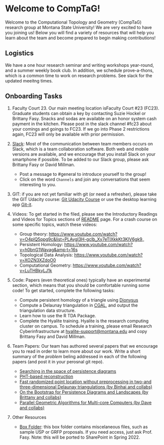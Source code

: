 # Welcome to CompTaG!

Welcome to the Computational Topology and Geometry (CompTaG) research group at
Montana State University! We are very excited to have you joining us! Below
you will find a variety of resources that will help you learn about the team
and become prepared to begin making contributions!

## Logistics

We have a one hour research seminar and writing workshops year-round, and a
summer weekly book club.  In addition, we schedule prove-a-thons, which is a
common time to work on research problems.  See slack for the updated meeitng
times. 

## Onboarding Tasks

1. Faculty Court 23. Our main meeting location isFaculty Court #23 (FC23).
   Graduate students can obtain a key by contacting Suzie Hockel or Brittany
   Fasy.  Snacks and sodas are available on an honor system cash payment in the
   kitchen. Please post in the slack channel #fc23 about your comings and goings
   to FC23.  If we go into Phase 2 restrictions again, FC23 will only be
   available with prior permission.

2. [Slack](https://tda-at-msu.slack.com/home): Most of the
   communication between team members occurs on Slack, which is a team
   collaboration software. Both web and mobile versions are available, and we
   encourage that you install Slack on your smartphone if possible. To be added
   to our Slack group, please ask Brittany Fasy or David Millman.

    * Post a message to #general to introduce yourself to the group!
    * Click on the word `Channels` and join any conversations that seem
      interesting to you.

3. GIT: if you are not yet familiar with git (or need a refresher), please take
   the GIT Udacity course:
    [Git Udacity Course](https://www.udacity.com/course/how-to-use-git-and-github--ud775)
    or use the desktop learning app [Git-it](https://www.electronjs.org/apps/git-it).

4. Videos: To get started in the filed, please see the Introductory Readings
   and Videos
   for Topics sections of
   [README](https://github.com/compTAG/student-resources#introductory-readings-for-topics)
   page.  For a crash course on some specific topics, watch these videos:

    * Group theory: https://www.youtube.com/watch?v=O4plQ5ppg9c&list=PLAvgI3H-gclb_Xy7eTIXkkKt3KlV6gk9_
    * Persistent Homology: https://www.youtube.com/watch?v=h0bnG1Wavag&amp;t=16s
    * Topological Data Analysis: https://www.youtube.com/watch?v=XOZN3XZdoO0
    * Computational Geometry: https://www.youtube.com/watch?v=LuTHBkyLJ1k

5. Code: Papers (even theoretical ones) typically have an experimental section,
   which means that you should be comfortable running some code!  To get started, complete the following tasks:
    
    * Compute persistent homology of a triangle using [Dionysus](https://www.mrzv.org/software/dionysus/)
    * Compute a Delaunay triangulation in  [CGAL](https://www.cgal.org/), and
     output the triangulation data structure.
    * Learn how to use the R TDA Package.
    * Complete the Hyalite training. Hyalite is the research computing cluster
      on campus. To schedule a training, please email Research Cyberinfrastructure
      at hyalite-support@montana.edu and copy Brittany Fasy and David
      Millman.

6. Team Papers: Our team has authored several papers that we encourage you to read in order to learn more about our work.  Write a short summary of the _problem_ beling addressed in each of the following papers (and post it in your perosnal git repo).
    
    * [Searching in the space of persistence diagrams](https://arxiv.org/abs/1812.11257)
    * [PHT-based reconstruction](https://arxiv.org/abs/1912.12759)
    * [Fast randomized point location without preprocessing in two-and three-dimensional Delaunay triangulations (by Binhai and collabs)](https://www.sciencedirect.com/science/article/pii/S0925772198000352)
    * [On the Bootstrap for Persistence Diagrams and Landscapes (by Brittany and collabs)](https://arxiv.org/abs/1311.0376)
    * [Parallel Geometric Algorithms for Multi-core Computers (by Dave and collabs)](https://www.sciencedirect.com/science/article/pii/S0925772110000362)

7. Other Resources

    * [Box Folder](https://montana.box.com/s/nrt9xknm2b8lp53pjltiveoueco574jd):
        this box folder contains miscelaneous files, such as sample USP or GRFP
        proposals.  If you need access, just ask Prof. Fasy.  Note: this will be
        ported to SharePoint in Spring 2022.
